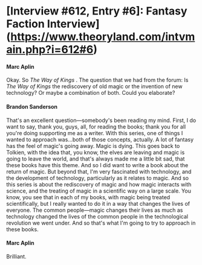 # [Interview #612, Entry #6]: Fantasy Faction Interview](https://www.theoryland.com/intvmain.php?i=612#6)

#### Marc Aplin

Okay. So
*The Way of Kings*
. The question that we had from the forum: Is
*The Way of Kings*
the rediscovery of old magic or the invention of new technology? Or maybe a combination of both. Could you elaborate?

#### Brandon Sanderson

That's an excellent question—somebody's been reading my mind. First, I do want to say, thank you, guys, all, for reading the books; thank you for all you're doing supporting me as a writer. With this series, one of things I wanted to approach was...both of those concepts, actually. A lot of fantasy has the feel of magic's going away. Magic is dying. This goes back to Tolkien, with the idea that, you know, the elves are leaving and magic is going to leave the world, and that's always made me a little bit sad, that these books have this theme. And so I did want to write a book about the return of magic. But beyond that, I'm very fascinated with technology, and the development of technology, particularly as it relates to magic. And so this series is about the rediscovery of magic and how magic interacts with science, and the treating of magic in a scientific way on a large scale. You know, you see that in each of my books, with magic being treated scientifically, but I really wanted to do it in a way that changes the lives of everyone. The common people—magic changes their lives as much as technology changed the lives of the common people in the technological revolution we went under. And so that's what I'm going to try to approach in these books.

#### Marc Aplin

Brilliant.

